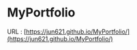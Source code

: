 # MyPortfolio
 URL :  [https://jun621.github.io/MyPortfolio/](https://jun621.github.io/MyPortfolio/)
